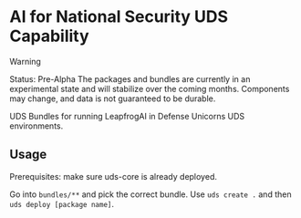# AI for National Security UDS Capability

> [!WARNING]
> Status: Pre-Alpha
> The packages and bundles are currently in an experimental state and will stabilize over the coming months. Components may change, and data is not guaranteed to be durable.

UDS Bundles for running LeapfrogAI in Defense Unicorns UDS environments.

## Usage

Prerequisites: make sure uds-core is already deployed.

Go into `bundles/**` and pick the correct bundle. Use `uds create .` and then `uds deploy [package name]`.

